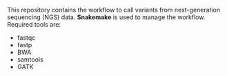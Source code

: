 This repository contains the workflow to call variants from next-generation sequencing (NGS) data. 
**Snakemake** is used to manage the workflow. 
Required tools are:
* fastqc
* fastp
* BWA
* samtools
* GATK